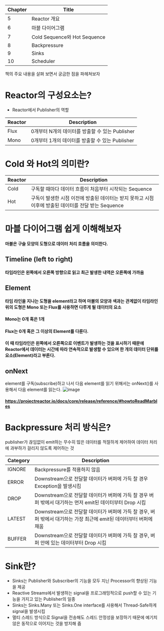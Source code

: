 

| Chapter | Title |
| -- | -- |
| 5 | Reactor 개요 |
| 6 | 마블 다이어그램 |
| 7 | Cold Sequence와 Hot Sequence |  
| 8 | Backpressure |
| 9 | Sinks |
| 10 | Scheduler |

책의 주요 내용을 살펴 보면서 궁금한 점을 파헤쳐보자
# Reactor의 구성요소는?
* Reactor에서 Publisher의 역할
  
| Reactor | Description |
| -- | -- |
| Flux |  0개부터 N개의 데이터를 방출할 수 있는 Publisher |
| Mono | 0개부터 1개의 데이터를 방출할 수 있는 Publisher |

# Cold 와 Hot의 의미란?
  
| Reactor | Description |
| -- | -- |
| Cold | 구독할 때마다 데이터 흐름이 처음부터 시작되는 Sequence |
| Hot | 구독이 발생한 시점 이전에 방출된 데이터는 받지 못하고 시점 이후에 방출된 데이터를 전달 받는 Sequence |

# 마블 다이어그램 쉽게 이해해보자 
#### 마블은 구슬 모양의 도형으로 데이터 처리 흐름을 의미한다.

## Timeline (left to right)
#### 타임라인은 왼쪽에서 오른쪽 방향으로 읽고 최근 발생한 내역은 오른쪽에 가까움

## Element
#### 타임 라인을 지나는 도형을 element라고 하며 마블의 모양과 색과는 관계없이 타임라인 위의 도형은 Mono 또는 Flux를 사용하면 다루게 될 데이터의 요소 
#### Mono는 0개 혹은 1개
#### Flux는 0개 혹은 그 이상의 Element를 다룬다. 
#### 이 때 타임라인은 왼쪽에서 오른쪽으로 이벤트가 발생하는 것을 표시하기 때문에 Reactor에서 데이터는 시간에 따라 연속적으로 발생할 수 있으며 한 개의 데이터 단위를 요소(Element)라고 부른다. 


## onNext
element를 구독(subscribe)하고 나서 다음 element를 읽기 위해서는 onNext()를 사용해서 다음 element를 읽는다.
![image](https://github.com/JAVA-JIKIMI/reactive-programming/assets/7133516/727271e9-2c87-4c7d-89ff-3e40ecc439de)

#### https://projectreactor.io/docs/core/release/reference/#howtoReadMarbles 

# Backpressure 처리 방식은?
publisher가 끊임없이 emit하는 무수히 많은 데이터를 적절하게 제어하여 데이터 처리에 과부하가 걸리지 않도록 제어하는 것

| Category | Description |
| -- | -- |
| IGNORE | Backpressure를 적용하지 않음 |
| ERROR | Downstream으로 전달할 데이터가 버퍼에 가득 찰 경우 Exception을 발생시킴 |
| DROP | Downstream으로 전달할 데이터가 버퍼에 가득 찰 경우 버퍼 밖에서 대기하는 먼저 emit된 데이터부터 Drop 시킴 |
| LATEST | Downstream으로 전달할 데이터가 버퍼에 가득 찰 경우, 버퍼 밖에서 대기하는 가장 최근에 emit된 데이터부터 버퍼에 채움 |
| BUFFER | Downstream으로 전달할 데이터가 버퍼에 가득 찰 경우, 버퍼 안에 있는 데이터부터 Drop 시킴 |

# Sink란?
* Sinks는 Publisher와 Subscriber의 기능을 모두 지닌 Processor의 향상된 기능을 제공
* Reactive Streams에서 발생하는 signal을 프로그래밍적으로 push할 수 있는 기능을 가지고 있는 Publisher의 일종
* Sinks는 Sinks.Many 또는 Sinks.One interface를 사용해서 Thread-Safe하게 signal을 발생시킴
* 멀티 스레드 방식으로 Signal을 전송해도 스레드 안정성을 보장하기 때문에 예기치 않은 동작으로 이어지는 것을 방지해 줌 
